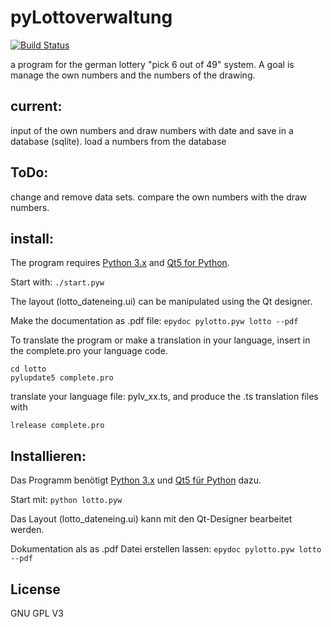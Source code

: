 pyLottoverwaltung
=================

[![Build Status](https://app.travis-ci.com/MarkusHackspacher/pyLottoverwaltung.svg?branch=master)](https://app.travis-ci.com/github/MarkusHackspacher/pyLottoverwaltung)

a program for the german lottery "pick 6 out of 49" system.
A goal is manage the own numbers and the numbers of the drawing.


current:
--------

input of the own numbers and draw numbers with date and save in a database (sqlite).
load a numbers from the database

ToDo:
-----

change and remove data sets. compare the own numbers with the draw numbers.

install:
--------

The program requires [Python 3.x](http://www.python.org/download/) 
and [Qt5 for Python](http://www.riverbankcomputing.com/software/pyqt/download5).

Start with:
```./start.pyw```

The layout (lotto_dateneing.ui) can be manipulated using the Qt designer.

Make the documentation as .pdf file:
```epydoc pylotto.pyw lotto --pdf```

To translate the program or make a translation in your language,
insert in the complete.pro your language code.
```
cd lotto
pylupdate5 complete.pro
```
translate your language file: pylv_xx.ts, and produce the .ts translation files with
```
lrelease complete.pro
```

Installieren:
-------------

Das Programm benötigt [Python 3.x](http://www.python.org/download/) 
und [Qt5 für Python](http://www.riverbankcomputing.com/software/pyqt/download5) dazu.

Start mit: 
```python lotto.pyw```

Das Layout (lotto_dateneing.ui) kann mit den Qt-Designer bearbeitet werden.

Dokumentation als as .pdf Datei erstellen lassen:
```epydoc pylotto.pyw lotto --pdf```


License
-------

GNU GPL V3
